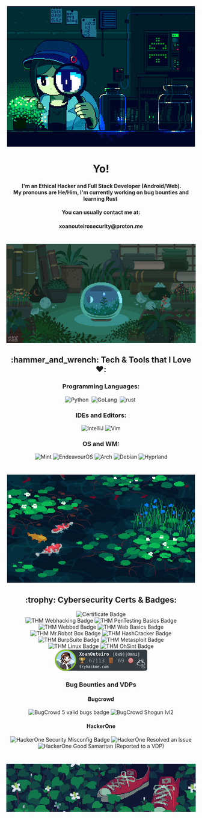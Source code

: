 <div align=center>
  <img src="https://github.com/XoanOuteiro/GIFS_forReadme/blob/main/banners/lookingglass.gif" alt="WelcomeBanner"/>
</div>

<div align=center>
  <h1>Yo!</h1>
  <h4>&nbsp;I'm an Ethical Hacker and Full Stack Developer (Android/Web).<br/>My pronouns are He/Him, I'm currently working on bug bounties and learning Rust&nbsp;</h4>
  <h4>You can usually contact me at:</h4>
  <h4>xoanouteirosecurity@proton.me</h4>
</div>

<h1></h1> <!-- yeah, using h1 is sketchy but separators are too thick -->

<div align=center>
  <img src="https://github.com/XoanOuteiro/GIFS_forReadme/blob/main/banners/miniMoss.gif" alt="MidBanner" />
</div>

<h2 align=center> :hammer_and_wrench: Tech & Tools that I Love ❤️: </h2>

<h3 align=center> Programming Languages: </h3>
<div align="center">
  <img src="https://img.shields.io/badge/Python-3776AB?logo=python&logoColor=fff&style=flat-square" title="Python" alt="Python"/>&nbsp;
  <img src="https://img.shields.io/badge/Go-00ADD8?logo=go&logoColor=fff&style=flat-square" title="GoLang" alt="GoLang"/>&nbsp;
  <img src="https://img.shields.io/badge/Rust-000?logo=rust&logoColor=fff&style=flat-square" title="rust" alt="rust" />&nbsp;
</div>

<h3 align=center> IDEs and Editors: </h3>
<div align="center">
  <img src="https://img.shields.io/badge/IntelliJ%20IDEA-000?logo=intellijidea&logoColor=fff&style=flat-square" title="IntelliJ" alt="IntelliJ"/>
  <img src="https://img.shields.io/badge/Vim-019733?logo=vim&logoColor=fff&style=flat-square" title="Vim" alt="Vim"/>
<div>

<h3 align=center> OS and WM: </h3>
<div align="center">
  <img src="https://img.shields.io/badge/Linux%20Mint-87CF3E?logo=linuxmint&logoColor=fff&style=flat-square" title="Mint" alt="Mint"/>
  <img src="https://img.shields.io/badge/EndeavourOS-eab43b?logo=endeavourOS&logoColor=fff&style=flat-square" title="EndeavourOS" alt="EndeavourOS"/>
  <img src="https://img.shields.io/badge/Arch%20Linux-1793D1?logo=arch-linux&logoColor=fff&style=flat-square" title="Arch" alt="Arch"/>
  <img src="https://img.shields.io/badge/Debian-e463b0?logo=debian&logoColor=fff&style=flat-square" title="Debian" alt="Debian"/>
  <img src="https://img.shields.io/badge/Hyprland-9eef86?logo=hyprland&logoColor=fff&style=flat-square" title="Hyprland"/>
</div>

<h1></h1> <!-- yeah, using h1 is sketchy but separators are too thick -->

<div align=center>
  <img src="https://github.com/XoanOuteiro/GIFS_forReadme/blob/main/banners/koi.gif" alt="LowBanner" />
</div>

<h2 align=center> :trophy: Cybersecurity Certs & Badges: </h2>

<div align="center">
  <img src="https://images.credly.com/size/340x340/images/0bf0f2da-a699-4c82-82e2-56dcf1f2e1c7/image.png" title="Coursera Google Cybersecurity Proffessional Certificate" alt="Certificate Badge" height="150" width="150"/>
</div>


<div align="center">
  <img src="https://assets.tryhackme.com/img/badges/introtowebsecurity.svg" title="TryHackMe Intro to Web Hacking Badge" alt="THM Webhacking Badge" height="70" width="70"/>
  <img src="https://assets.tryhackme.com/img/badges/introtooffensivesecurity.svg" title="TryHackMe Intro to Web PenTesting Badge" alt="THM PenTesting Basics Badge" height="70" width="70"/>
  <img src="https://tryhackme.com/img/badges/webbed.svg" title="TryHackMe Webbed Completion Badge" alt="THM Webbed Badge" height="70" width="70"/>
  <img src="https://tryhackme.com/img/badges/howthewebworks.svg" title="TryHackMe Website Basics Badge" alt="THM Web Basics Badge" height="70" width="70"/>
  <br/>
  <img src="https://assets.tryhackme.com/img/badges/mrrobot.svg" title="TryHackMe Mr.Robot Box Completion Badge" alt="THM Mr.Robot Box Badge" height="70" width="70"/>
  <img src="https://assets.tryhackme.com/img/badges/hashcracker.svg" title="Hash Cracking Completion Badge" alt="THM HashCracker Badge" height="70" width="70"/>
  <img src="https://assets.tryhackme.com/img/badges/burpsuite.svg" title="Burp Suite Tutorial Completion Badge" alt="THM BurpSuite Badge" height="70" width="70"/>
  <img src="https://tryhackme.com/img/badges/metasploit.svg" title="Metasploit Tutorial Completion Badge" alt="THM Metasploit Badge" height="70" width="70"/>
  <br/>
  <img src="https://tryhackme.com/img/badges/linux.svg" title="Linux Compentency Completion Badge" alt="THM Linux Badge" height="70" width="70"/>
  <img src="https://tryhackme.com/img/badges/ohsint.svg" title="OSINT Challenges Completion Badge" alt="THM OhSint Badge" height="70" width="70"/>
  <br/>
  <img src="https://raw.githubusercontent.com/XoanOuteiro/XoanOuteiro/master/assets/thm_propic.png" alt="TryHackMe Stats" href="https://tryhackme.com/p/XoanOuteiro"/>
  
</div>

  <h3>Bug Bounties and VDPs</h3>
  <h4>Bugcrowd</h4>
  <div>
    <img src="https://bugcrowd.com/assets/level-2-MVMSZORX.digested.svg" alt="BugCrowd 5 valid bugs badge" height="70" width="70"/>
    <img src="https://bugcrowd.com/assets/level-2-YVUBYKIP.digested.svg" alt="BugCrowd Shogun lvl2" height="70" width="70"/>
  </div>
  <h4>HackerOne</h4>
  <div>
    <img src="https://hackerone-us-west-2-production-attachments.s3.us-west-2.amazonaws.com/9sj4v9y5u6hh5x032q9wqj4w9k27?response-content-disposition=inline%3B%20filename%3D%22owasp-A6.png%22%3B%20filename%2A%3DUTF-8%27%27owasp-A6.png&response-content-type=image%2Fpng&X-Amz-Algorithm=AWS4-HMAC-SHA256&X-Amz-Credential=ASIAQGK6FURQRG4QWNFW%2F20250117%2Fus-west-2%2Fs3%2Faws4_request&X-Amz-Date=20250117T003419Z&X-Amz-Expires=3600&X-Amz-Security-Token=IQoJb3JpZ2luX2VjEFkaCXVzLXdlc3QtMiJIMEYCIQDmJywVwr37m5frvt69RM%2FWJwa7eHS9MMvRPBB0Ha7J0AIhAKWwwx8sTC3jfrGfOXfZCdALaGsBK%2Bdv9AsAGHrOXKLrKrIFCFEQAxoMMDEzNjE5Mjc0ODQ5IgxVYUpdr%2FtnVyrTDroqjwVCwJIm6QdN26AFAJJ4mBQYxhOVdPdpCvZTdmgNMUuS3i3A5Iwf%2BjXiwJOWzf6EW8aLkipdGvf8u7c2ANpFsGVc9nU%2B0gNNkppbXjrEDGj%2BsmWuYmMEiHY2APFUX%2FdAVipX72WdEkpGPfeMRqrYhUIJ9FZ%2FTINuyVXl3NLENFFATL1XBng1hp273z5%2B7L7qG2bvXosghqBQWx1nZz9a%2BWyIjX%2F4jzhzxigErN4CQCELo8XtXLg7NASEwF%2F03HFGDW49xSuEMLziH%2BEgxABRfRFsKPib%2FpG25NfvEtbnxG%2BrJqzB04dGLVT7rZjz%2Bham3YX3uBqP3SFVPvUatV2vkVVWefDeecIoOfFnKwTUQHMfLqz8uL9aMb%2FxwnqepnRH686fan%2Bes3azxR8qmBQBSnUTwA9j7mWYHmP%2FsVtdC7TG4gg5NqxbCueMltbQlZG5FLbsbsQXziALSgEEnN6w%2BQA0nOeR9NdqLpheBfHvAzbc8enDn7HXGlYd2Eu3dIZFMIsdVyFsA95ABackcDcftIxZCTZ4KhfyU73ePBOZ6jeKdtE9%2BOmMVestquFly9IuC3YiENl0%2B%2B1gDGMSBF9qokDfNDP4t0OaoO3vav7Hp9lgmJAxVjSNO62GMintbvyID2aDmpUciDQi4ka3zLGmiuHROImlsgv%2FJKi4AcgS5R6AA%2FiwqW6Xa%2FZxPSeJCq8qwNY%2FSOs8ESgqScAIyEQN3Q7EIDy%2Bgg8uZ2%2FSybBEQEnn0ys%2Fii%2F6x9CC1KAZHiFY0QyrUGjZWOv2oa%2B6HgiykGBk6pdid%2FTnx5me9DL%2FPH54w9ocmcYJFRqPW3rNlvdkiMcLHCDsyt2bPd6B0CqZnz%2BWzJtU6emZzDDSbHqO7Mx2MIDEprwGOrABaQWMgKsliYZNS6embaNE0%2F7wX7ZBx5RMN98gnOx53vsZhp4l3LREubR0X43P%2BTq9n7jdciuVzwWp3P4HIjhc6UDnvKouufIuubrpTjDPT2p8zjgscQPdAqy%2FPgoKrQZw7zMXggyzGVQhTgTRtn2dEKoXAzDD%2Ff1i03TqzwHa99oYz5CETplHgOSFMMaamCsTtVkrb1WoOeyq5%2BE0%2F4dJ8jCH9BfcH8yuPD1zGYsHaIE%3D&X-Amz-SignedHeaders=host&X-Amz-Signature=18fa1b3b59335503725ba4c72ff0e6027f1d6560e6ac283d4ae304dfc1fdbdd3" alt="HackerOne Security Misconfig Badge" height="70" width="70"/>
    <img src="https://hackerone.com/assets/users/badges/resolved_bronze-532a63c67f1f1f72de0d77a30606a972dd732a50b34f52ef8da190d8ac1666f5.png" alt="HackerOne Resolved an Issue" height="70" width="90"/>
    <img src="https://hackerone.com/assets/users/badges/samaritan-d9df23bc0d274e46f53eeae4edc794dc6d212fcb7761efd60f822292ba436d1b.png" alt="HackerOne Good Samaritan (Reported to a VDP)" height="70" width="90"/>
  </div>
  
<h1></h1> <!-- yeah, using h1 is sketchy but separators are too thick -->

<div align=center>
  <img src="https://github.com/XoanOuteiro/GIFS_forReadme/blob/main/banners/shoes.gif" alt="EndBanner"/>
</div>

